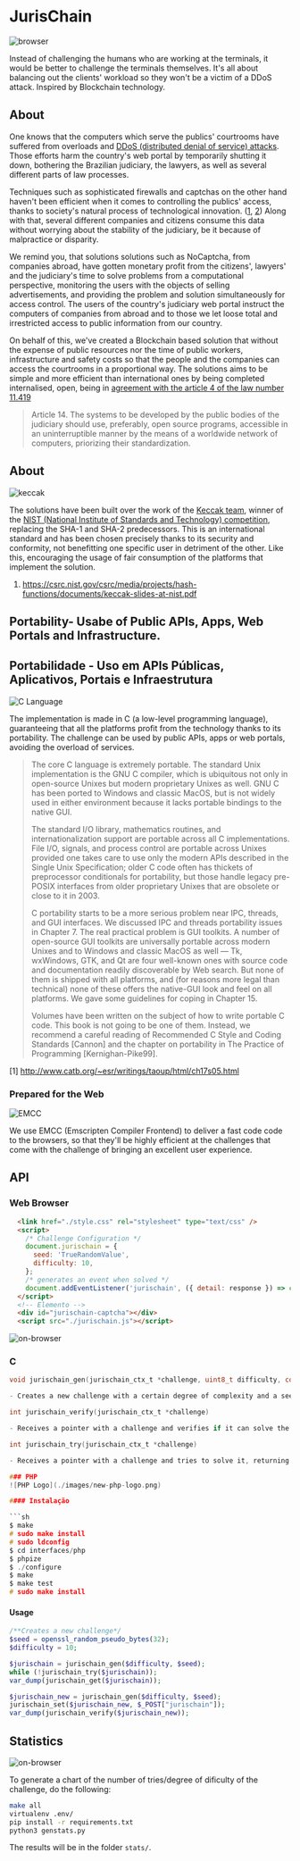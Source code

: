 # JurisChain
![browser](./images/browser.png)

Instead of challenging the humans who are working at the terminals, it would be better to challenge the terminals themselves. It's all about balancing out the clients' workload so they won't be a victim of a DDoS attack. Inspired by Blockchain technology.

## About

One knows that the computers which serve the publics' courtrooms have suffered from overloads and [DDoS (distributed denial of service) attacks](https://pt.wikipedia.org/wiki/Ataque_de_nega%C3%A7%C3%A3o_de_servi%C3%A7o). Those efforts harm the country's web portal by temporarily shutting it down, bothering the Brazilian judiciary, the lawyers, as well as several different parts of law processes. 

Techniques such as sophisticated firewalls and captchas on the other hand haven't been efficient when it comes to controlling the publics' access, thanks to society's natural process of technological innovation. ([1](https://projurisbrasil.jusbrasil.com.br/artigos/189717091/saiba-o-que-sao-os-captchas-e-como-e-possivel-dribla-los-na-hora-de-fazer-um-acompanhamento-processual-mais-rapido-e-eficiente?ref=feed), [2](https://frradvogados.jusbrasil.com.br/artigos/595582536/big-data-e-acesso-a-informacao-a-legalidade-do-uso-de-bots-robos?ref=feed)) Along with that, several different companies and citizens consume this data without worrying about the stability of the judiciary, be it because of malpractice or disparity.

We remind you, that solutions solutions such as NoCaptcha, from companies abroad, have gotten monetary profit from the citizens', lawyers' and the judiciary's time to solve problems from a computational perspective, monitoring the users with the objects of selling advertisements, and providing the problem and solution simultaneously for access control. The users of the country's judiciary web portal instruct the computers of companies from abroad and to those we let loose total and irrestricted access to public information from our country.  

On behalf of this, we've created a Blockchain based solution that without the expense of public resources nor the time of public workers, infrastructure and safety costs so that the people and the companies can access the courtrooms in a proportional way. The solutions aims to be simple and more efficient than international ones by being completed internalised, open, being in [agreement with the article 4 of the law number 11.419](http://www.planalto.gov.br/ccivil_03/_Ato2004-2006/2006/Lei/L11419.htm#art14)

> Article 14. The systems to be developed by the public bodies of the judiciary should use, preferably, open source programs, accessible in an uninterruptible manner by the means of a worldwide network of computers, priorizing their standardization. 

## About

![keccak](https://keccak.team/assets/img/colors/blue/logo_big.png)

The solutions have been built over the work of the [Keccak team](https://keccak.team/), winner of the [NIST (National Institute of Standards and Technology) competition](https://www.nist.gov/), replacing the SHA-1 and SHA-2 predecessors. This is an international standard and has been chosen precisely thanks to its security and conformity, not benefitting one specific user in detriment of the other. Like this, encouraging the usage of fair consumption of the platforms that implement the solution. 

1. https://csrc.nist.gov/csrc/media/projects/hash-functions/documents/keccak-slides-at-nist.pdf

## Portability- Usabe of Public APIs, Apps, Web Portals and Infrastructure.

## Portabilidade - Uso em APIs Públicas, Aplicativos, Portais e Infraestrutura

![C Language](./images/c_128x128.png)

The implementation is made in C (a low-level programming language), guaranteeing that all the platforms profit from the technology thanks to its portability. The challenge can be used by public APIs, apps or web portals, avoiding the overload of services.

> The core C language is extremely portable. The standard Unix implementation is the GNU C compiler, which is ubiquitous not only in open-source Unixes but modern proprietary Unixes as well. GNU C has been ported to Windows and classic MacOS, but is not widely used in either environment because it lacks portable bindings to the native GUI.
> 
> The standard I/O library, mathematics routines, and internationalization support are portable across all C implementations. File I/O, signals, and process control are portable across Unixes provided one takes care to use only the modern APIs described in the Single Unix Specification; older C code often has thickets of preprocessor conditionals for portability, but those handle legacy pre-POSIX interfaces from older proprietary Unixes that are obsolete or close to it in 2003.
> 
> C portability starts to be a more serious problem near IPC, threads, and GUI interfaces. We discussed IPC and threads portability issues in Chapter 7. The real practical problem is GUI toolkits. A number of open-source GUI toolkits are universally portable across modern Unixes and to Windows and classic MacOS as well — Tk, wxWindows, GTK, and Qt are four well-known ones with source code and documentation readily discoverable by Web search. But none of them is shipped with all platforms, and (for reasons more legal than technical) none of these offers the native-GUI look and feel on all platforms. We gave some guidelines for coping in Chapter 15.
> 
> Volumes have been written on the subject of how to write portable C code. This book is not going to be one of them. Instead, we recommend a careful reading of Recommended C Style and Coding Standards [Cannon] and the chapter on portability in The Practice of Programming [Kernighan-Pike99].

[1] http://www.catb.org/~esr/writings/taoup/html/ch17s05.html

### Prepared for the Web

![EMCC](./images/Emscripten_logo_full.png)

We use EMCC (Emscripten Compiler Frontend) to deliver a fast code code to the browsers, so that they'll be highly efficient at the challenges that come with the challenge of bringing an excellent user experience.

## API

### Web Browser
```html
  <link href="./style.css" rel="stylesheet" type="text/css" />
  <script>
    /* Challenge Configuration */
    document.jurischain = {
      seed: 'TrueRandomValue',
      difficulty: 10,
    };
    /* generates an event when solved */
    document.addEventListener('jurischain', ({ detail: response }) => console.log(response));
  </script>
  <!-- Elemento -->
  <div id="jurischain-captcha"></div>
  <script src="./jurischain.js"></script>
```

![on-browser](./images/photo.jpg)

### C
```c
void jurischain_gen(jurischain_ctx_t *challenge, uint8_t difficulty, const void *seed, size_t inlen);

- Creates a new challenge with a certain degree of complexity and a seed.
```
```c
int jurischain_verify(jurischain_ctx_t *challenge)

- Receives a pointer with a challenge and verifies if it can solve the challenge, returning to 1 if it solves it or 0 in case it doesn't.
```
```c
int jurischain_try(jurischain_ctx_t *challenge)

- Receives a pointer with a challenge and tries to solve it, returning 1 in case it does and 0 if it doesn't. 

### PHP
![PHP Logo](./images/new-php-logo.png)

#### Instalação

```sh
$ make
# sudo make install
# sudo ldconfig
$ cd interfaces/php
$ phpize
$ ./configure
$ make
$ make test
# sudo make install
```

#### Usage

```php
/**Creates a new challenge*/
$seed = openssl_random_pseudo_bytes(32);
$difficulty = 10;

$jurischain = jurischain_gen($difficulty, $seed);
while (!jurischain_try($jurischain));
var_dump(jurischain_get($jurischain));

$jurischain_new = jurischain_gen($difficulty, $seed);
jurischain_set($jurischain_new, $_POST["jurischain"]);
var_dump(jurischain_verify($jurischain_new));
```

## Statistics

![on-browser](./images/multicomplexity.jpg)

To generate a chart of the number of tries/degree of dificulty of the challenge, do the following: 

```bash
make all
virtualenv .env/
pip install -r requirements.txt
python3 genstats.py
```
The results will be in the folder `stats/`. 
